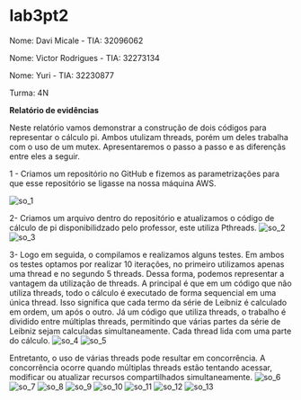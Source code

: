 # lab3pt2

Nome: Davi Micale - TIA: 32096062

Nome: Victor Rodrigues - TIA: 32273134

Nome: Yuri - TIA: 32230877

Turma: 4N

**Relatório de evidências**

Neste relatório vamos demonstrar a construção de dois códigos para representar o cálculo pi. Ambos utulizam threads, porém um deles trabalha com o uso de um mutex. Apresentaremos o passo a passo e as diferençãs entre eles a seguir.

1 - Criamos um repositório no GitHub e fizemos as parametrizações para que esse repositório se ligasse na nossa máquina AWS.

![so_1](https://github.com/davimicale/lab3pt2/assets/62074503/dbfc8be4-6c10-4438-8a2c-343bcba40cad)

2- Criamos um arquivo dentro do repositório e atualizamos o código de cálculo de pi disponibilidzado pelo professor, este utiliza Pthreads.
![so_2](https://github.com/davimicale/lab3pt2/assets/62074503/013e6c7f-f32b-402c-8cc9-22aeaed7b017)
![so_3](https://github.com/davimicale/lab3pt2/assets/62074503/615d7797-1382-45d8-a50a-bbf9dc12c5ab)

3- Logo em seguida, o compilamos e realizamos alguns testes. Em ambos os testes optamos por realizar 10 iterações, no primeiro utilizamos apenas uma thread e no segundo 5 threads. Dessa forma, podemos representar a vantagem da utilização de threads. A principal é que em um código que não utiliza threads, todo o cálculo é executado de forma sequencial em uma única thread. Isso significa que cada termo da série de Leibniz é calculado em ordem, um após o outro. Já um código que utiliza threads, o trabalho é dividido entre múltiplas threads, permitindo que várias partes da série de Leibniz sejam calculadas simultaneamente. Cada thread lida com uma parte do cálculo.
![so_4](https://github.com/davimicale/lab3pt2/assets/62074503/5ce8b0cd-8af9-4f8b-b4cf-6dc2d259da45)
![so_5](https://github.com/davimicale/lab3pt2/assets/62074503/e33b1bee-43c6-4ba6-a422-b24139e8fdbf)

Entretanto, o uso de várias threads pode resultar em concorrência. A concorrência ocorre quando múltiplas threads estão tentando acessar, modificar ou atualizar recursos compartilhados simultaneamente.
![so_6](https://github.com/davimicale/lab3pt2/assets/62074503/4bab0aea-a61b-41a3-b040-a15830100d90)
![so_7](https://github.com/davimicale/lab3pt2/assets/62074503/75176ff6-244a-4b2a-9479-6bca87315a29)
![so_8](https://github.com/davimicale/lab3pt2/assets/62074503/5152b5ff-f08b-41a5-9296-b5635256dfc2)
![so_9](https://github.com/davimicale/lab3pt2/assets/62074503/a766ea05-5bc4-421c-98e8-49b5f6208d8d)
![so_10](https://github.com/davimicale/lab3pt2/assets/62074503/f0845524-b37e-434b-9367-2b1732d3ad0c)
![so_11](https://github.com/davimicale/lab3pt2/assets/62074503/d070f866-20e9-47a0-a21b-2213c7cadeac)
![so_12](https://github.com/davimicale/lab3pt2/assets/62074503/3f8800c2-ff32-4f03-85f0-04256431b5e8)
![so_13](https://github.com/davimicale/lab3pt2/assets/62074503/be9c4860-fbe3-4802-a165-6ad85a7fbee3)
